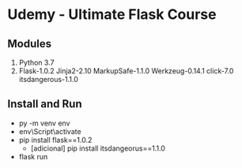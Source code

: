 # Udemy - Ultimate Flask Course

## Modules
1. Python 3.7
2. Flask-1.0.2 Jinja2-2.10 MarkupSafe-1.1.0 Werkzeug-0.14.1 click-7.0 itsdangerous-1.1.0 

## Install and Run
- py -m venv env
- env\Script\activate
- pip install flask==1.0.2
  - [adicional] pip install itsdangeorus==1.1.0
- flask run
